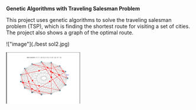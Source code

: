 **Genetic Algorithms with Traveling Salesman Problem**




This project uses genetic algorithms to solve the traveling salesman problem (TSP), which is finding the shortest route for visiting a set of cities. The project also shows a graph of the optimal route.

!["image"](./best sol2.jpg)

<img width="200" src= "./best sol2.jpg"/>
